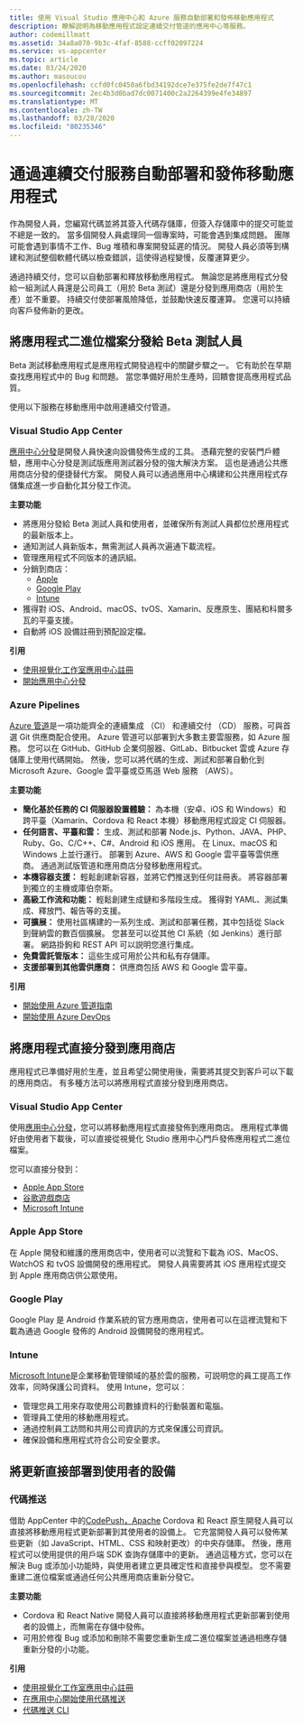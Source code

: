 ```yaml
---
title: 使用 Visual Studio 應用中心和 Azure 服務自動部署和發佈移動應用程式
description: 瞭解説明為移動應用程式設定連續交付管道的應用中心等服務。
author: codemillmatt
ms.assetid: 34a8a070-9b3c-4faf-8588-ccff02097224
ms.service: vs-appcenter
ms.topic: article
ms.date: 03/24/2020
ms.author: masoucou
ms.openlocfilehash: ccfd0fc0450a6fbd34192dce7e375fe2de7f47c1
ms.sourcegitcommit: 2ec4b3d0bad7dc0071400c2a2264399e4fe34897
ms.translationtype: MT
ms.contentlocale: zh-TW
ms.lasthandoff: 03/28/2020
ms.locfileid: "80235346"
---
```

# <a name="automate-the-deployment-and-release-of-your-mobile-applications-with-continuous-delivery-services"></a>通過連續交付服務自動部署和發佈移動應用程式

作為開發人員，您編寫代碼並將其簽入代碼存儲庫，但簽入存儲庫中的提交可能並不總是一致的。 當多個開發人員處理同一個專案時，可能會遇到集成問題。 團隊可能會遇到事情不工作、Bug 堆積和專案開發延遲的情況。 開發人員必須等到構建和測試整個軟體代碼以檢查錯誤，這使得過程變慢，反覆運算更少。

通過持續交付，您可以自動部署和釋放移動應用程式。 無論您是將應用程式分發給一組測試人員還是公司員工（用於 Beta 測試）還是分發到應用商店（用於生產）並不重要。 持續交付使部署風險降低，並鼓勵快速反覆運算。 您還可以持續向客戶發佈新的更改。

## <a name="distribute-application-binaries-to-beta-testers"></a>將應用程式二進位檔案分發給 Beta 測試人員
Beta 測試移動應用程式是應用程式開發過程中的關鍵步驟之一。 它有助於在早期查找應用程式中的 Bug 和問題。 當您準備好用於生產時，回饋會提高應用程式品質。

使用以下服務在移動應用中啟用連續交付管道。

### <a name="visual-studio-app-center"></a>Visual Studio App Center
[應用中心分發](/appcenter/distribution/)是開發人員快速向設備發佈生成的工具。 憑藉完整的安裝門戶體驗，應用中心分發是測試版應用測試器分發的強大解決方案。 這也是通過公共應用商店分發的便捷替代方案。 開發人員可以通過應用中心構建和公共應用程式存儲集成進一步自動化其分發工作流。

**主要功能**
- 將應用分發給 Beta 測試人員和使用者，並確保所有測試人員都位於應用程式的最新版本上。
- 通知測試人員新版本，無需測試人員再次遍通下載流程。
- 管理應用程式不同版本的通訊組。
- 分銷到商店： 
    - [Apple](/appcenter/distribution/stores/apple)
    - [Google Play](/appcenter/distribution/stores/googleplay)
    - [Intune](/appcenter/distribution/stores/intune)
- 獲得對 iOS、Android、macOS、tvOS、Xamarin、反應原生、團結和科爾多瓦的平臺支援。
- 自動將 iOS 設備註冊到預配設定檔。

**引用**
- [使用視覺化工作室應用中心註冊](https://appcenter.ms/signup?utm_source=Mobile%20Development%20Docs&utm_medium=Azure&utm_campaign=New%20azure%20docs)
- [開始應用中心分發](/appcenter/build/)

### <a name="azure-pipelines"></a>Azure Pipelines

[Azure 管道](https://azure.microsoft.com/services/devops/pipelines/)是一項功能齊全的連續集成 （CI） 和連續交付 （CD） 服務，可與首選 Git 供應商配合使用。 Azure 管道可以部署到大多數主要雲服務，如 Azure 服務。 您可以在 GitHub、GitHub 企業伺服器、GitLab、Bitbucket 雲或 Azure 存儲庫上使用代碼開始。 然後，您可以將代碼的生成、測試和部署自動化到 Microsoft Azure、Google 雲平臺或亞馬遜 Web 服務 （AWS）。

**主要功能**
- **簡化基於任務的 CI 伺服器設置體驗：** 為本機（安卓、iOS 和 Windows）和跨平臺（Xamarin、Cordova 和 React 本機）移動應用程式設定 CI 伺服器。
- **任何語言、平臺和雲：** 生成、測試和部署 Node.js、Python、JAVA、PHP、Ruby、Go、C/C++、C#、Android 和 iOS 應用。 在 Linux、macOS 和 Windows 上並行運行。 部署到 Azure、AWS 和 Google 雲平臺等雲供應商。 通過測試版管道和應用商店分發移動應用程式。
- **本機容器支援：** 輕鬆創建新容器，並將它們推送到任何註冊表。 將容器部署到獨立的主機或庫伯奈斯。
- **高級工作流和功能：** 輕鬆創建生成鏈和多階段生成。 獲得對 YAML、測試集成、釋放門、報告等的支援。
- **可擴展：** 使用社區構建的一系列生成、測試和部署任務，其中包括從 Slack 到聲納雲的數百個擴展。 您甚至可以從其他 CI 系統（如 Jenkins）進行部署。 網路掛鉤和 REST API 可以説明您進行集成。
- **免費雲託管版本：** 這些生成可用於公共和私有存儲庫。
- **支援部署到其他雲供應商：** 供應商包括 AWS 和 Google 雲平臺。

**引用**
- [開始使用 Azure 管道指南](/azure/devops/pipelines/get-started/pipelines-get-started?view=azure-devops)
- [開始使用 Azure DevOps](https://app.vsaex.visualstudio.com/signup/)
  
## <a name="distribute-your-application-directly-to-app-stores"></a>將應用程式直接分發到應用商店
應用程式已準備好用於生產，並且希望公開使用後，需要將其提交到客戶可以下載的應用商店。 有多種方法可以將應用程式直接分發到應用商店。 

### <a name="visual-studio-app-center"></a>Visual Studio App Center
使用[應用中心分發](/appcenter/distribution/stores/)，您可以將移動應用程式直接發佈到應用商店。 應用程式準備好由使用者下載後，可以直接從視覺化 Studio 應用中心門戶發佈應用程式二進位檔案。 

您可以直接分發到：
- [Apple App Store](/appcenter/distribution/stores/apple)
- [谷歌遊戲商店](/appcenter/distribution/stores/googleplay)
- [Microsoft Intune](/appcenter/distribution/stores/intune)
    
### <a name="apple-app-store"></a>Apple App Store
在 Apple 開發和維護的應用商店中，使用者可以流覽和下載為 iOS、MacOS、WatchOS 和 tvOS 設備開發的應用程式。 開發人員需要將其 iOS 應用程式提交到 Apple 應用商店供公眾使用。

### <a name="google-play"></a>Google Play

Google Play 是 Android 作業系統的官方應用商店，使用者可以在這裡流覽和下載為通過 Google 發佈的 Android 設備開發的應用程式。

### <a name="intune"></a>Intune

[Microsoft Intune](/intune/app-management)是企業移動管理領域的基於雲的服務，可説明您的員工提高工作效率，同時保護公司資料。 使用 Intune，您可以︰
- 管理您員工用來存取使用公司數據資料的行動裝置和電腦。
- 管理員工使用的移動應用程式。
- 通過控制員工訪問和共用公司資訊的方式來保護公司資訊。
- 確保設備和應用程式符合公司安全要求。
    
## <a name="deploy-updates-directly-to-users-devices"></a>將更新直接部署到使用者的設備

### <a name="codepush"></a>代碼推送
借助 AppCenter 中的[CodePush，Apache](/appcenter/distribution/codepush/) Cordova 和 React 原生開發人員可以直接將移動應用程式更新部署到其使用者的設備上。 它充當開發人員可以發佈某些更新（如 JavaScript、HTML、CSS 和映射更改）的中央存儲庫。 然後，應用程式可以使用提供的用戶端 SDK 查詢存儲庫中的更新。 通過這種方式，您可以在解決 Bug 或添加小功能時，與使用者建立更具確定性和直接參與模型。 您不需要重建二進位檔案或通過任何公共應用商店重新分發它。

**主要功能**
- Cordova 和 React Native 開發人員可以直接將移動應用程式更新部署到使用者的設備上，而無需在存儲中發佈。
- 可用於修復 Bug 或添加和刪除不需要您重新生成二進位檔案並通過相應存儲重新分發的小功能。

**引用**
- [使用視覺化工作室應用中心註冊](https://appcenter.ms/signup?utm_source=Mobile%20Development%20Docs&utm_medium=Azure&utm_campaign=New%20azure%20docs)
- [在應用中心開始使用代碼推送](/appcenter/distribution/codepush/)
- [代碼推送 CLI](/appcenter/distribution/codepush/cli)